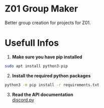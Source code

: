 # Z01 Group Maker

Better group creation for projects for Z01.

# Usefull Infos
1. **Make sure you have pip installed**<br>
```sh
sudo apt install python3-pip
```
2. **Install the required python packages**<br>
```sh
python3 -m pip install -r requirements.txt
```

3. **Read the API documentation**<br>
[discord.py](https://discordpy.readthedocs.io/en/stable/)<br>
